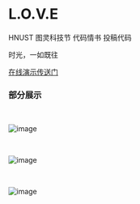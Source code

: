 # L.O.V.E
HNUST 图灵科技节 代码情书 投稿代码

时光，一如既往

[在线演示传送门](https://ga1axyz.github.io/L.O.V.E/)

### 部分展示
<br>

![image](https://user-images.githubusercontent.com/80236363/163674441-b60f5c26-5cb2-4d92-92ac-ef3e8f8a8239.png)

<br>

![image](https://user-images.githubusercontent.com/80236363/163674434-463b03e9-fad8-4017-93f7-b77d7e4a059d.png)

<br>

![image](https://user-images.githubusercontent.com/80236363/163674426-d820dac7-0e7a-4d9c-8117-efb429c1409d.png)
